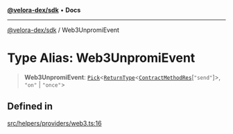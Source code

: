 [**@velora-dex/sdk**](../README.md) • **Docs**

***

[@velora-dex/sdk](../globals.md) / Web3UnpromiEvent

# Type Alias: Web3UnpromiEvent

> **Web3UnpromiEvent**: [`Pick`](../-internal-/type-aliases/Pick.md)\<[`ReturnType`](../-internal-/type-aliases/ReturnType.md)\<[`ContractMethodRes`](../-internal-/type-aliases/ContractMethodRes.md)\[`"send"`\]\>, `"on"` \| `"once"`\>

## Defined in

[src/helpers/providers/web3.ts:16](https://github.com/VeloraDEX/paraswap-sdk/blob/feat/velora/src/helpers/providers/web3.ts#L16)
